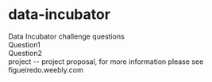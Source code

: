 # data-incubator
Data Incubator challenge questions  
Question1  
Question2  
project -- project proposal, for more information please see figueiredo.weebly.com

